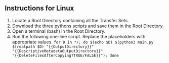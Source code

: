 ## Instructions for Linux

1. Locate a Root Directory containing all the Transfer Sets.
2. Download the three pythons scripts and save them in the Root Directory.
3. Open a terminal (bash) in the Root Directory.
4. Run the following one-line script. Replace the placeholders with appropriate values. <code>for D in */; do $(echo $D) $(python3 main.py $(realpath $D) "{{OutputDirectory}}" "{{DescriptiveMetadataOutputDirectory}}" "{{DeleteFilesAfterCopying?TRUE/FALSE}}"); done</code>
